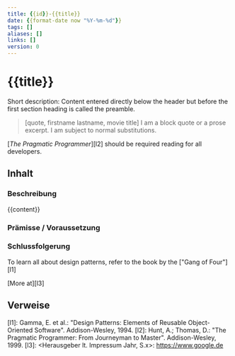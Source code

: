 ```yaml
---
title: {{id}}-{{title}}
date: {{format-date now "%Y-%m-%d"}}
tags: []
aliases: []
links: []
version: 0
---
```

# {{title}}

Short description: Content entered directly below the header but before the first section heading is called the preamble.

> [quote, firstname lastname, movie title]
> I am a block quote or a prose excerpt.
> I am subject to normal substitutions.

[_The Pragmatic Programmer_][l2] should be required reading for all developers.

## Inhalt
### Beschreibung
{{content}}

### Prämisse / Voraussetzung
### Schlussfolgerung

To learn all about design patterns, refer to the book by the ["Gang of Four"][l1]

[More at][l3]

## Verweise
[l1]: Gamma, E. et al.: "Design Patterns: Elements of Reusable Object-Oriented Software". Addison-Wesley, 1994.
[l2]: Hunt, A.; Thomas, D.: "The Pragmatic Programmer: From Journeyman to Master". Addison-Wesley, 1999.
[l3]: <Herausgeber lt. Impressum Jahr, S.x>: https://www.google.de
